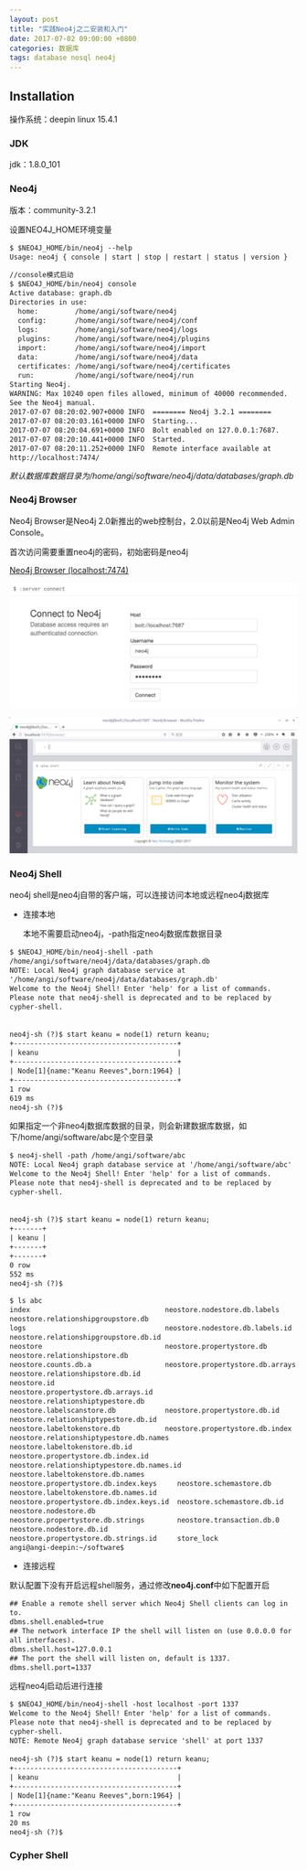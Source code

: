 ```yaml
---
layout: post
title: "实践Neo4j之二安装和入门"
date: 2017-07-02 09:00:00 +0800
categories: 数据库
tags: database nosql neo4j
---
```


## Installation

操作系统：deepin linux 15.4.1

### JDK

jdk：1.8.0_101

### Neo4j

版本：community-3.2.1

设置NEO4J_HOME环境变量

```shell
$ $NEO4J_HOME/bin/neo4j --help
Usage: neo4j { console | start | stop | restart | status | version }
```

```shell
//console模式启动
$ $NEO4J_HOME/bin/neo4j console
Active database: graph.db
Directories in use:
  home:         /home/angi/software/neo4j
  config:       /home/angi/software/neo4j/conf
  logs:         /home/angi/software/neo4j/logs
  plugins:      /home/angi/software/neo4j/plugins
  import:       /home/angi/software/neo4j/import
  data:         /home/angi/software/neo4j/data
  certificates: /home/angi/software/neo4j/certificates
  run:          /home/angi/software/neo4j/run
Starting Neo4j.
WARNING: Max 10240 open files allowed, minimum of 40000 recommended. See the Neo4j manual.
2017-07-07 08:20:02.907+0000 INFO  ======== Neo4j 3.2.1 ========
2017-07-07 08:20:03.161+0000 INFO  Starting...
2017-07-07 08:20:04.691+0000 INFO  Bolt enabled on 127.0.0.1:7687.
2017-07-07 08:20:10.441+0000 INFO  Started.
2017-07-07 08:20:11.252+0000 INFO  Remote interface available at http://localhost:7474/
```

*默认数据库数据目录为/home/angi/software/neo4j/data/databases/graph.db*

### Neo4j Browser

Neo4j Browser是Neo4j 2.0新推出的web控制台，2.0以前是Neo4j Web Admin Console。

首次访问需要重置neo4j的密码，初始密码是neo4j

[Neo4j Browser (localhost:7474)](http://localhost:7474)

![neo4j server connect](/images/neo4j-server-connect.png)

![neo4j browser](/images/neo4j-browser.png)

### Neo4j Shell

neo4j shell是neo4j自带的客户端，可以连接访问本地或远程neo4j数据库

- 连接本地

  本地不需要启动neo4j，-path指定neo4j数据库数据目录

```shell
$ $NEO4J_HOME/bin/neo4j-shell -path /home/angi/software/neo4j/data/databases/graph.db
NOTE: Local Neo4j graph database service at '/home/angi/software/neo4j/data/databases/graph.db'
Welcome to the Neo4j Shell! Enter 'help' for a list of commands. Please note that neo4j-shell is deprecated and to be replaced by cypher-shell.


neo4j-sh (?)$ start keanu = node(1) return keanu;
+----------------------------------------+
| keanu                                  |
+----------------------------------------+
| Node[1]{name:"Keanu Reeves",born:1964} |
+----------------------------------------+
1 row
619 ms
neo4j-sh (?)$ 
```

如果指定一个非neo4j数据库数据的目录，则会新建数据库数据，如下/home/angi/software/abc是个空目录

```shell
$ neo4j-shell -path /home/angi/software/abc
NOTE: Local Neo4j graph database service at '/home/angi/software/abc'
Welcome to the Neo4j Shell! Enter 'help' for a list of commands. Please note that neo4j-shell is deprecated and to be replaced by cypher-shell.


neo4j-sh (?)$ start keanu = node(1) return keanu;
+-------+
| keanu |
+-------+
+-------+
0 row
552 ms
neo4j-sh (?)$
```

```shell
$ ls abc
index                                 neostore.nodestore.db.labels             neostore.relationshipgroupstore.db
logs                                  neostore.nodestore.db.labels.id          neostore.relationshipgroupstore.db.id
neostore                              neostore.propertystore.db                neostore.relationshipstore.db
neostore.counts.db.a                  neostore.propertystore.db.arrays         neostore.relationshipstore.db.id
neostore.id                           neostore.propertystore.db.arrays.id      neostore.relationshiptypestore.db
neostore.labelscanstore.db            neostore.propertystore.db.id             neostore.relationshiptypestore.db.id
neostore.labeltokenstore.db           neostore.propertystore.db.index          neostore.relationshiptypestore.db.names
neostore.labeltokenstore.db.id        neostore.propertystore.db.index.id       neostore.relationshiptypestore.db.names.id
neostore.labeltokenstore.db.names     neostore.propertystore.db.index.keys     neostore.schemastore.db
neostore.labeltokenstore.db.names.id  neostore.propertystore.db.index.keys.id  neostore.schemastore.db.id
neostore.nodestore.db                 neostore.propertystore.db.strings        neostore.transaction.db.0
neostore.nodestore.db.id              neostore.propertystore.db.strings.id     store_lock
angi@angi-deepin:~/software$ 
```



- 连接远程

默认配置下没有开启远程shell服务，通过修改**neo4j.conf**中如下配置开启

```properties
## Enable a remote shell server which Neo4j Shell clients can log in to.
dbms.shell.enabled=true
## The network interface IP the shell will listen on (use 0.0.0.0 for all interfaces).
dbms.shell.host=127.0.0.1
## The port the shell will listen on, default is 1337.
dbms.shell.port=1337
```
远程neo4j启动后进行连接
```shell
$ $NEO4J_HOME/bin/neo4j-shell -host localhost -port 1337
Welcome to the Neo4j Shell! Enter 'help' for a list of commands. Please note that neo4j-shell is deprecated and to be replaced by cypher-shell.
NOTE: Remote Neo4j graph database service 'shell' at port 1337

neo4j-sh (?)$ start keanu = node(1) return keanu;
+----------------------------------------+
| keanu                                  |
+----------------------------------------+
| Node[1]{name:"Keanu Reeves",born:1964} |
+----------------------------------------+
1 row
20 ms
neo4j-sh (?)$ 
```

### Cypher Shell


